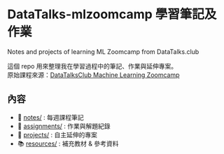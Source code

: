 # DataTalks-mlzoomcamp 學習筆記及作業
Notes and projects of learning ML Zoomcamp from DataTalks.club

這個 repo 用來整理我在學習過程中的筆記、作業與延伸專案。  
原始課程來源：[DataTalksClub Machine Learning Zoomcamp](https://github.com/DataTalksClub/machine-learning-zoomcamp)

## 內容
- 📘 [notes/](./notes) : 每週課程筆記
- 📝 [assignments/](./assignments) : 作業與解題紀錄
- 🚀 [projects/](./projects) : 自主延伸的專案
- 📚 [resources/](./resources) : 補充教材 & 參考資料
